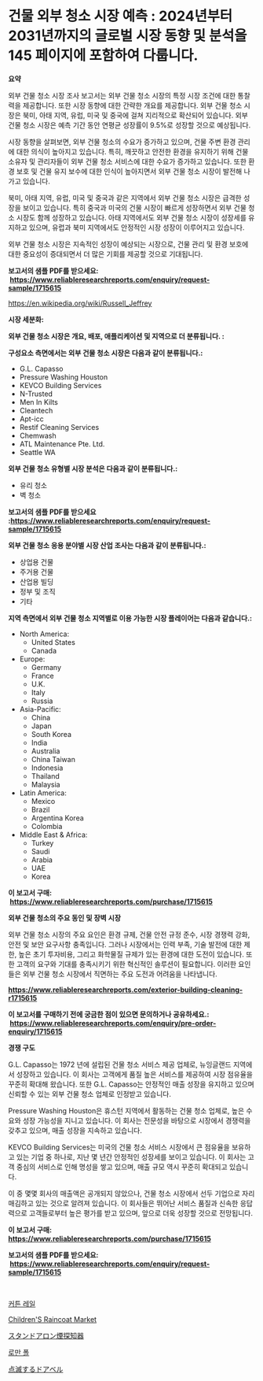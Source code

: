 <p><h1>건물 외부 청소 시장 예측 : 2024년부터 2031년까지의 글로벌 시장 동향 및 분석을 145 페이지에 포함하여 다룹니다.</h1></p><p><strong>요약</strong></p>
<p><p>외부 건물 청소 시장 조사 보고서는 외부 건물 청소 시장의 특정 시장 조건에 대한 통찰력을 제공합니다. 또한 시장 동향에 대한 간략한 개요를 제공합니다. 외부 건물 청소 시장은 북미, 아태 지역, 유럽, 미국 및 중국에 걸쳐 지리적으로 확산되어 있습니다. 외부 건물 청소 시장은 예측 기간 동안 연평균 성장률이 9.5%로 성장할 것으로 예상됩니다. </p><p>시장 동향을 살펴보면, 외부 건물 청소의 수요가 증가하고 있으며, 건물 주변 환경 관리에 대한 의식이 높아지고 있습니다. 특히, 깨끗하고 안전한 환경을 유지하기 위해 건물 소유자 및 관리자들이 외부 건물 청소 서비스에 대한 수요가 증가하고 있습니다. 또한 환경 보호 및 건물 유지 보수에 대한 인식이 높아지면서 외부 건물 청소 시장이 발전해 나가고 있습니다.</p><p>북미, 아태 지역, 유럽, 미국 및 중국과 같은 지역에서 외부 건물 청소 시장은 급격한 성장을 보이고 있습니다. 특히 중국과 미국의 건물 시장이 빠르게 성장하면서 외부 건물 청소 시장도 함께 성장하고 있습니다. 아태 지역에서도 외부 건물 청소 시장이 성장세를 유지하고 있으며, 유럽과 북미 지역에서도 안정적인 시장 성장이 이루어지고 있습니다. </p><p>외부 건물 청소 시장은 지속적인 성장이 예상되는 시장으로, 건물 관리 및 환경 보호에 대한 중요성이 증대되면서 더 많은 기회를 제공할 것으로 기대됩니다.</p></p>
<p><strong>보고서의 샘플 PDF를 받으세요: &nbsp;<a href="https://www.reliableresearchreports.com/enquiry/request-sample/1715615">https://www.reliableresearchreports.com/enquiry/request-sample/1715615</a></strong></p>
<p><a href="https://en.wikipedia.org/wiki/Russell_Jeffrey">https://en.wikipedia.org/wiki/Russell_Jeffrey</a></p>
<p><strong>시장 세분화:</strong></p>
<p><strong> 외부 건물 청소 시장은 개요, 배포, 애플리케이션 및 지역으로 더 분류됩니다. :</strong></p>
<p><strong>구성요소 측면에서는 외부 건물 청소 시장은 다음과 같이 분류됩니다.:</strong></p>
<p><ul><li>G.L. Capasso</li><li>Pressure Washing Houston</li><li>KEVCO Building Services</li><li>N-Trusted</li><li>Men In Kilts</li><li>Cleantech</li><li>Apt-icc</li><li>Restif Cleaning Services</li><li>Chemwash</li><li>ATL Maintenance Pte. Ltd.</li><li>Seattle WA</li></ul></p>
<p><strong> 외부 건물 청소 유형별 시장 분석은 다음과 같이 분류됩니다.:</strong></p>
<p><ul><li>유리 청소</li><li>벽 청소</li></ul></p>
<p><strong>보고서의 샘플 PDF를 받으세요 :<a href="https://www.reliableresearchreports.com/enquiry/request-sample/1715615">https://www.reliableresearchreports.com/enquiry/request-sample/1715615</a></strong></p>
<p><strong> 외부 건물 청소 응용 분야별 시장 산업 조사는 다음과 같이 분류됩니다.:</strong></p>
<p><ul><li>상업용 건물</li><li>주거용 건물</li><li>산업용 빌딩</li><li>정부 및 조직</li><li>기타</li></ul></p>
<p><strong>지역 측면에서 외부 건물 청소 지역별로 이용 가능한 시장 플레이어는 다음과 같습니다.:</strong></p>
<p><ul>
    <li>
        North America:
        <ul>
            <li>United States</li>
            <li>Canada</li>
        </ul>
    </li>
    <li>
        Europe:
        <ul>
            <li>Germany</li>
            <li>France</li>
            <li>U.K.</li>
            <li>Italy</li>
            <li>Russia</li>
        </ul>
    </li>
    <li>
        Asia-Pacific:
        <ul>
            <li>China</li>
            <li>Japan</li>
            <li>South Korea</li>
            <li>India</li>
            <li>Australia</li>
            <li>China Taiwan</li>
            <li>Indonesia</li>
            <li>Thailand</li>
            <li>Malaysia</li>
        </ul>
    </li>
    <li>
        Latin America:
        <ul>
            <li>Mexico</li>
            <li>Brazil</li>
            <li>Argentina Korea</li>
            <li>Colombia</li>
        </ul>
    </li>
    <li>
        Middle East & Africa:
        <ul>
            <li>Turkey</li>
            <li>Saudi</li>
            <li>Arabia</li>
            <li>UAE</li>
            <li>Korea</li>
        </ul>
    </li>
    </ul></p>
<p><strong>이 보고서 구매: &nbsp;<a href="https://www.reliableresearchreports.com/purchase/1715615">https://www.reliableresearchreports.com/purchase/1715615</a></strong></p>
<p><strong>외부 건물 청소의 주요 동인 및 장벽 시장</strong></p>
<p><p>외부 건물 청소 시장의 주요 요인은 환경 규제, 건물 안전 규정 준수, 시장 경쟁력 강화, 안전 및 보안 요구사항 충족입니다. 그러나 시장에서는 인력 부족, 기술 발전에 대한 제한, 높은 초기 투자비용, 그리고 화학물질 규제가 있는 환경에 대한 도전이 있습니다. 또한 고객의 요구와 기대를 충족시키기 위한 혁신적인 솔루션이 필요합니다. 이러한 요인들은 외부 건물 청소 시장에서 직면하는 주요 도전과 어려움을 나타냅니다.</p></p>
<p><strong><a href="https://www.reliableresearchreports.com/exterior-building-cleaning-r1715615">https://www.reliableresearchreports.com/exterior-building-cleaning-r1715615</a></strong></p>
<p><strong>이 보고서를 구매하기 전에 궁금한 점이 있으면 문의하거나 공유하세요.: &nbsp;<a href="https://www.reliableresearchreports.com/enquiry/pre-order-enquiry/1715615">https://www.reliableresearchreports.com/enquiry/pre-order-enquiry/1715615</a></strong></p>
<p><strong>경쟁 구도</strong></p>
<p><p>G.L. Capasso는 1972 년에 설립된 건물 청소 서비스 제공 업체로, 뉴잉글랜드 지역에서 성장하고 있습니다. 이 회사는 고객에게 품질 높은 서비스를 제공하여 시장 점유율을 꾸준히 확대해 왔습니다. 또한 G.L. Capasso는 안정적인 매출 성장을 유지하고 있으며 신뢰할 수 있는 외부 건물 청소 업체로 인정받고 있습니다.</p><p>Pressure Washing Houston은 휴스턴 지역에서 활동하는 건물 청소 업체로, 높은 수요와 성장 가능성을 지니고 있습니다. 이 회사는 전문성을 바탕으로 시장에서 경쟁력을 갖추고 있으며, 매출 성장을 지속하고 있습니다.</p><p>KEVCO Building Services는 미국의 건물 청소 서비스 시장에서 큰 점유율을 보유하고 있는 기업 중 하나로, 지난 몇 년간 안정적인 성장세를 보이고 있습니다. 이 회사는 고객 중심의 서비스로 인해 명성을 쌓고 있으며, 매출 규모 역시 꾸준히 확대되고 있습니다.</p><p>이 중 몇몇 회사의 매출액은 공개되지 않았으나, 건물 청소 시장에서 선두 기업으로 자리매김하고 있는 것으로 알려져 있습니다. 이 회사들은 뛰어난 서비스 품질과 신속한 응답력으로 고객들로부터 높은 평가를 받고 있으며, 앞으로 더욱 성장할 것으로 전망됩니다.</p></p>
<p><strong>이 보고서 구매: &nbsp; <a href="https://www.reliableresearchreports.com/purchase/1715615">https://www.reliableresearchreports.com/purchase/1715615</a></strong></p>
<p><strong>보고서의 샘플 PDF를 받으세요: &nbsp;<a href="https://www.reliableresearchreports.com/enquiry/request-sample/1715615">https://www.reliableresearchreports.com/enquiry/request-sample/1715615</a></strong><strong></strong></p>
<p>&nbsp;</p>
<p><p><a href="https://github.com/rsg307664904/Market-Research-Report-List-3/blob/main/577328833433.md">커튼 레일</a></p><p><a href="https://medium.com/@fosterfahey1016/navigating-the-global-childrens-raincoat-market-landscape-trends-forecasts-and-impact-analysis-80c3c0d69762">Children'S Raincoat Market</a></p><p><a href="https://github.com/roulaayoub-saad/Market-Research-Report-List-2/blob/main/969129926222.md">スタンドアロン煙探知器</a></p><p><a href="https://github.com/PercyHagernes9778/Market-Research-Report-List-3/blob/main/675438033434.md">로만 폴</a></p><p><a href="https://github.com/zjkmgcs938405/Market-Research-Report-List-3/blob/main/317715126221.md">点滅するドアベル</a></p></p>